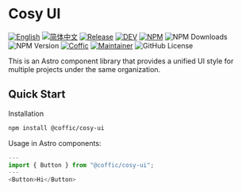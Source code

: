 # Cosy UI

[![English](https://img.shields.io/badge/English-violet)](README.md)
[![简体中文](https://img.shields.io/badge/中文文档-gray)](docs/README-zh.md)
[![Release](https://img.shields.io/github/v/release/cofficlab/cosy-ui?style=flat-square&logo=github&color=blue)](https://github.com/yuaotian/go-cursor-help/releases/latest)
[![DEV](https://img.shields.io/badge/DEV-gray)](README-dev.md)
[![NPM](https://img.shields.io/badge/NPM-orange)](https://www.npmjs.com/package/@coffic/cosy-ui)
![NPM Downloads](https://img.shields.io/npm/dm/%40coffic%2Fcosy-ui)
![NPM Version](https://img.shields.io/npm/v/%40coffic%2Fcosy-ui)
[![Coffic](https://img.shields.io/badge/Coffic-green)](https://coffic.cn)
[![Maintainer](https://img.shields.io/badge/Maintainer-blue)](https://github.com/nookery)
![GitHub License](https://img.shields.io/github/license/cofficlab/cosy-ui)

This is an Astro component library that provides a unified UI style for multiple projects under the same organization.

## Quick Start

Installation

```bash
npm install @coffic/cosy-ui
```

Usage in Astro components:

```js
---
import { Button } from "@coffic/cosy-ui";
---
<Button>Hi</Button>
```